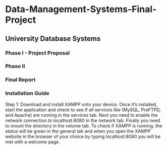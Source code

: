 # Data-Management-Systems-Final-Project
## University Database Systems
### Phase I - Project Proposal
### Phase II 
### Final Report
### Installation Guide
Step 1: Download and install XAMPP onto your device. Once it’s installed, start the application and check to see if all services like (MySQL, ProFTPD, and Apache) are running in the services tab. Next you need to enable the network connection to localhost:8080 in the network tab. Finally you need to mount the directory in the volume tab. To check if XAMPP is running, the status will be green in the general tab and when you open the XAMPP website in the browser of your choice by typing localhost:8080 you will be met with a welcome page.  

